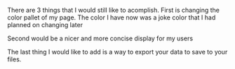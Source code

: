 There are 3 things that I would still like to acomplish. First is changing the color pallet of my page. The color I have now was a joke color that I had planned on changing later

Second would be a nicer and more concise display for my users

The last thing I would like to add is a way to export your data to save to your files.